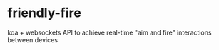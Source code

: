 # friendly-fire
koa + websockets API to achieve real-time "aim and fire" interactions between devices

